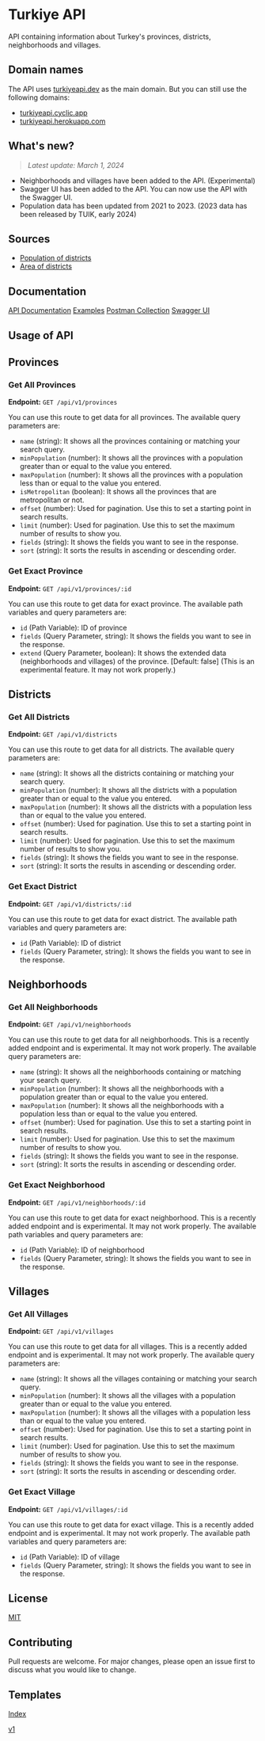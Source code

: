 # Turkiye API

API containing information about Turkey's provinces, districts, neighborhoods and villages.

## Domain names

The API uses [turkiyeapi.dev](https://turkiyeapi.dev) as the main domain. But you can still use the following domains:

- [turkiyeapi.cyclic.app](https://turkiyeapi.cyclic.app)
- [turkiyeapi.herokuapp.com](https://turkiyeapi.herokuapp.com)

## What's new?

> _Latest update: March 1, 2024_

- Neighborhoods and villages have been added to the API. (Experimental)
- Swagger UI has been added to the API. You can now use the API with the Swagger UI.
- Population data has been updated from 2021 to 2023. (2023 data has been released by TUIK, early 2024)

## Sources

- [Population of districts](https://biruni.tuik.gov.tr/medas)
- [Area of districts](https://web.archive.org/web/20190416051733/https://www.harita.gov.tr/images/urun/il_ilce_alanlari.pdf)

## Documentation

[API Documentation](https://turkiyeapi.dev/docs)
[Examples](https://turkiyeapi.dev/examples)
[Postman Collection](https://documenter.getpostman.com/view/19561492/UzBguVHM)
[Swagger UI](https://turkiyeapi.dev/swagger)

## Usage of API

## Provinces

### Get All Provinces

**Endpoint:** `GET /api/v1/provinces`

You can use this route to get data for all provinces. The available query parameters are:

- `name` (string): It shows all the provinces containing or matching your search query.
- `minPopulation` (number): It shows all the provinces with a population greater than or equal to the value you entered.
- `maxPopulation` (number): It shows all the provinces with a population less than or equal to the value you entered.
- `isMetropolitan` (boolean): It shows all the provinces that are metropolitan or not.
- `offset` (number): Used for pagination. Use this to set a starting point in search results.
- `limit` (number): Used for pagination. Use this to set the maximum number of results to show you.
- `fields` (string): It shows the fields you want to see in the response.
- `sort` (string): It sorts the results in ascending or descending order.

### Get Exact Province

**Endpoint:** `GET /api/v1/provinces/:id`

You can use this route to get data for exact province. The available path variables and query parameters are:

- `id` (Path Variable): ID of province
- `fields` (Query Parameter, string): It shows the fields you want to see in the response.
- `extend` (Query Parameter, boolean): It shows the extended data (neighborhoods and villages) of the province. [Default: false] (This is an experimental feature. It may not work properly.)

## Districts

### Get All Districts

**Endpoint:** `GET /api/v1/districts`

You can use this route to get data for all districts. The available query parameters are:

- `name` (string): It shows all the districts containing or matching your search query.
- `minPopulation` (number): It shows all the districts with a population greater than or equal to the value you entered.
- `maxPopulation` (number): It shows all the districts with a population less than or equal to the value you entered.
- `offset` (number): Used for pagination. Use this to set a starting point in search results.
- `limit` (number): Used for pagination. Use this to set the maximum number of results to show you.
- `fields` (string): It shows the fields you want to see in the response.
- `sort` (string): It sorts the results in ascending or descending order.

### Get Exact District

**Endpoint:** `GET /api/v1/districts/:id`

You can use this route to get data for exact district. The available path variables and query parameters are:

- `id` (Path Variable): ID of district
- `fields` (Query Parameter, string): It shows the fields you want to see in the response.

## Neighborhoods

### Get All Neighborhoods

**Endpoint:** `GET /api/v1/neighborhoods`

You can use this route to get data for all neighborhoods. This is a recently added endpoint and is experimental. It may not work properly. The available query parameters are:

- `name` (string): It shows all the neighborhoods containing or matching your search query.
- `minPopulation` (number): It shows all the neighborhoods with a population greater than or equal to the value you entered.
- `maxPopulation` (number): It shows all the neighborhoods with a population less than or equal to the value you entered.
- `offset` (number): Used for pagination. Use this to set a starting point in search results.
- `limit` (number): Used for pagination. Use this to set the maximum number of results to show you.
- `fields` (string): It shows the fields you want to see in the response.
- `sort` (string): It sorts the results in ascending or descending order.

### Get Exact Neighborhood

**Endpoint:** `GET /api/v1/neighborhoods/:id`

You can use this route to get data for exact neighborhood. This is a recently added endpoint and is experimental. It may not work properly. The available path variables and query parameters are:

- `id` (Path Variable): ID of neighborhood
- `fields` (Query Parameter, string): It shows the fields you want to see in the response.

## Villages

### Get All Villages

**Endpoint:** `GET /api/v1/villages`

You can use this route to get data for all villages. This is a recently added endpoint and is experimental. It may not work properly. The available query parameters are:

- `name` (string): It shows all the villages containing or matching your search query.
- `minPopulation` (number): It shows all the villages with a population greater than or equal to the value you entered.
- `maxPopulation` (number): It shows all the villages with a population less than or equal to the value you entered.
- `offset` (number): Used for pagination. Use this to set a starting point in search results.
- `limit` (number): Used for pagination. Use this to set the maximum number of results to show you.
- `fields` (string): It shows the fields you want to see in the response.
- `sort` (string): It sorts the results in ascending or descending order.

### Get Exact Village

**Endpoint:** `GET /api/v1/villages/:id`

You can use this route to get data for exact village. This is a recently added endpoint and is experimental. It may not work properly. The available path variables and query parameters are:

- `id` (Path Variable): ID of village
- `fields` (Query Parameter, string): It shows the fields you want to see in the response.

## License

[MIT](https://choosealicense.com/licenses/mit/)

## Contributing

Pull requests are welcome. For major changes, please open an issue first to discuss what you would like to change.

## Templates

[Index](https://ubeydeozdmr.github.io/turkiye-api-templates/index.html)

[v1](https://ubeydeozdmr.github.io/turkiye-api-templates/v1/index.html)
